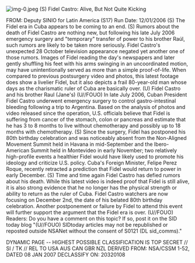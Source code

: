 ![img-0.jpeg](img-0.jpeg)
(S) Fidel Castro: Alive, But Not Quite Kicking

FROM:
Deputy SINIO for Latin America (S17)
Run Date: 12/01/2006
(S) The Fidel era in Cuba appears to be coming to an end.
(S) Rumors about the death of Fidel Castro are nothing new, but following his late July 2006 emergency surgery and "temporary" transfer of power to his brother Raúl, such rumors are likely to be taken more seriously. Fidel Castro's unexpected 28 October television appearance negated yet another one of those rumors. Images of Fidel reading the day's newspapers and later gently shuffling his feet with his arms swinging in an uncoordinated motion, may have unintentionally served as more than a simple proof-of-life. When compared to previous postsurgery video and photos, this latest footage does show a livelier Fidel, but it also depicts a frail 80-year-old man whose days as the charismatic ruler of Cuba are basically over.
(U) Fidel Castro and his brother Raul (Jane's)
(U//FOUO) In late July 2006, Cuban President Fidel Castro underwent emergency surgery to control gastro-intestinal bleeding following a trip to Argentina. Based on the analysis of photos and video released since the operation, U.S. officials believe that Fidel is suffering from cancer of the stomach, colon or pancreas and estimate that he has 3 to 8 months to live without chemotherapy and possibly up to 18 months with chemotherapy.
(S) Since the surgery, Fidel has postponed his 80th birthday celebration and was noticeably absent from the Non-Aligned Movement Summit held in Havana in mid-September and the Ibero-American Summit held in Montevideo in early November; two relatively high-profile events a healthier Fidel would have likely used to promote his ideology and criticize U.S. policy. Cuba's Foreign Minister, Felipe Perez Roque, recently retracted a prediction that Fidel would return to power in early December.
(S) Time and time again Fidel Castro has defied rumors about his death. While this latest video is indeed proof that Fidel is still alive, it is also strong evidence that he no longer has the physical strength or ability to return as the ruler of Cuba. Fidel Castro watchers are now focusing on December 2nd, the date of his belated 80th birthday celebration. Another postponement or failure by Fidel to attend this event will further support the argument that the Fidel era is over.
(U//FOUO) Readers: Do you have a comment on this topic? If so, post it on the SID today blog
"(U//FOUO) SIDtoday articles may not be republished or reposted outside NSANet without the consent of S0121 (DL sid_comms)."

DYNAMIC PAGE -- HIGHEST POSSIBLE CLASSIFICATION IS TOP SECRET // SI / TK // REL TO USA AUS CAN GBR NZL DERIVED FROM: NSA/CSSM 1-52, DATED 08 JAN 2007 DECLASSIFY ON: 20320108
